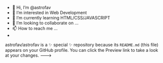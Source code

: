 - 👋 Hi, I’m @astrofav
- 👀 I’m interested in Web Development
- 🌱 I’m currently learning HTML/CSS/JAVASCRIPT
-  💞️ I’m looking to collaborate on ...
- 📫 How to reach me ...
- 
astrofav/astrofav is a ✨ special ✨ repository because its `README.md` (this file) appears on your GitHub profile.
You can click the Preview link to take a look at your changes.
--->
